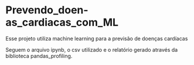 # Prevendo_doen-as_cardiacas_com_ML
Esse projeto utiliza machine learning para a previsão de doenças cardíacas


Seguem o arquivo ipynb, o csv utilizado e o relatório gerado através da biblioteca pandas_profiling.
